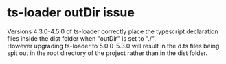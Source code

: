 # ts-loader outDir issue

Versions 4.3.0-4.5.0 of ts-loader correctly place the typescript declaration files inside the dist folder when "outDir" is set to "./".  
However upgrading ts-loader to 5.0.0-5.3.0 will result in the d.ts files being spit out in the root directory of the project rather than in the dist folder.